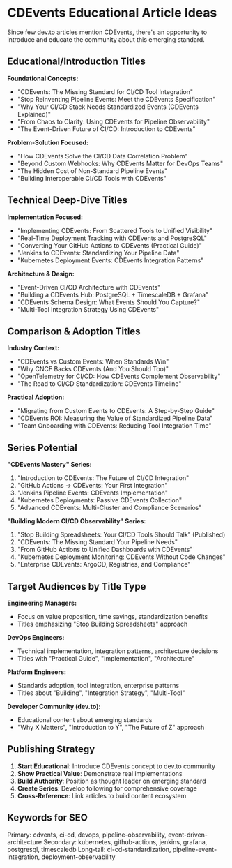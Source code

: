 # CDEvents Educational Article Ideas

Since few dev.to articles mention CDEvents, there's an opportunity to introduce and educate the community about this emerging standard.

## Educational/Introduction Titles

**Foundational Concepts:**

- "CDEvents: The Missing Standard for CI/CD Tool Integration"
- "Stop Reinventing Pipeline Events: Meet the CDEvents Specification"
- "Why Your CI/CD Stack Needs Standardized Events (CDEvents Explained)"
- "From Chaos to Clarity: Using CDEvents for Pipeline Observability"
- "The Event-Driven Future of CI/CD: Introduction to CDEvents"

**Problem-Solution Focused:**

- "How CDEvents Solve the CI/CD Data Correlation Problem"
- "Beyond Custom Webhooks: Why CDEvents Matter for DevOps Teams"
- "The Hidden Cost of Non-Standard Pipeline Events"
- "Building Interoperable CI/CD Tools with CDEvents"

## Technical Deep-Dive Titles

**Implementation Focused:**

- "Implementing CDEvents: From Scattered Tools to Unified Visibility"
- "Real-Time Deployment Tracking with CDEvents and PostgreSQL"
- "Converting Your GitHub Actions to CDEvents (Practical Guide)"
- "Jenkins to CDEvents: Standardizing Your Pipeline Data"
- "Kubernetes Deployment Events: CDEvents Integration Patterns"

**Architecture & Design:**

- "Event-Driven CI/CD Architecture with CDEvents"
- "Building a CDEvents Hub: PostgreSQL + TimescaleDB + Grafana"
- "CDEvents Schema Design: What Events Should You Capture?"
- "Multi-Tool Integration Strategy Using CDEvents"

## Comparison & Adoption Titles

**Industry Context:**

- "CDEvents vs Custom Events: When Standards Win"
- "Why CNCF Backs CDEvents (And You Should Too)"
- "OpenTelemetry for CI/CD: How CDEvents Complement Observability"
- "The Road to CI/CD Standardization: CDEvents Timeline"

**Practical Adoption:**

- "Migrating from Custom Events to CDEvents: A Step-by-Step Guide"
- "CDEvents ROI: Measuring the Value of Standardized Pipeline Data"
- "Team Onboarding with CDEvents: Reducing Tool Integration Time"

## Series Potential

**"CDEvents Mastery" Series:**

1. "Introduction to CDEvents: The Future of CI/CD Integration"
2. "GitHub Actions → CDEvents: Your First Integration"
3. "Jenkins Pipeline Events: CDEvents Implementation"
4. "Kubernetes Deployments: Passive CDEvents Collection"
5. "Advanced CDEvents: Multi-Cluster and Compliance Scenarios"

**"Building Modern CI/CD Observability" Series:**

1. "Stop Building Spreadsheets: Your CI/CD Tools Should Talk" (Published)
2. "CDEvents: The Missing Standard Your Pipeline Needs"
3. "From GitHub Actions to Unified Dashboards with CDEvents"
4. "Kubernetes Deployment Monitoring: CDEvents Without Code Changes"
5. "Enterprise CDEvents: ArgoCD, Registries, and Compliance"

## Target Audiences by Title Type

**Engineering Managers:**

- Focus on value proposition, time savings, standardization benefits
- Titles emphasizing "Stop Building Spreadsheets" approach

**DevOps Engineers:**

- Technical implementation, integration patterns, architecture decisions
- Titles with "Practical Guide", "Implementation", "Architecture"

**Platform Engineers:**

- Standards adoption, tool integration, enterprise patterns
- Titles about "Building", "Integration Strategy", "Multi-Tool"

**Developer Community (dev.to):**

- Educational content about emerging standards
- "Why X Matters", "Introduction to Y", "The Future of Z" approach

## Publishing Strategy

1. **Start Educational**: Introduce CDEvents concept to dev.to community
2. **Show Practical Value**: Demonstrate real implementations
3. **Build Authority**: Position as thought leader on emerging standard
4. **Create Series**: Develop following for comprehensive coverage
5. **Cross-Reference**: Link articles to build content ecosystem

## Keywords for SEO

Primary: cdvents, ci-cd, devops, pipeline-observability, event-driven-architecture
Secondary: kubernetes, github-actions, jenkins, grafana, postgresql, timescaledb
Long-tail: ci-cd-standardization, pipeline-event-integration, deployment-observability
